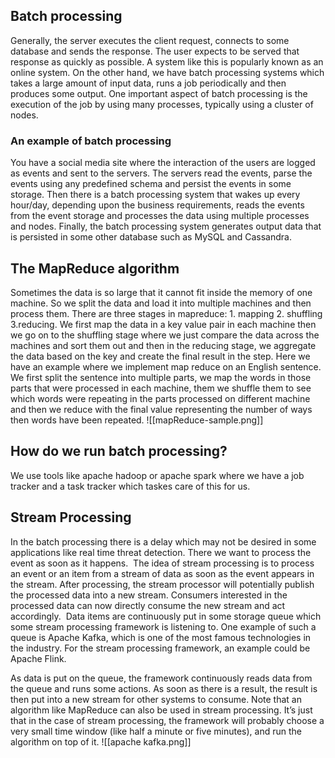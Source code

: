 ## Batch processing
Generally, the server executes the client request, connects to some database and sends the response. The user expects to be served that response as quickly as possible. A system like this is popularly known as an online system.
On the other hand, we have batch processing systems which takes a large amount of input data, runs a job periodically and then produces some output. One important aspect of batch processing is the execution of the job by using many processes, typically using a cluster of nodes.
### An example of batch processing
You have a social media site where the interaction of the users are logged as events and sent to the servers. The servers read the events, parse the events using any predefined schema and persist the events in some storage. Then there is a batch processing system that wakes up every hour/day, depending upon the business requirements, reads the events from the event storage and processes the data using multiple processes and nodes. Finally, the batch processing system generates output data that is persisted in some other database such as MySQL and Cassandra.

## The MapReduce algorithm
Sometimes the data is so large that it cannot fit inside the memory of one machine. So we split the data and load it into multiple machines and then process them. There are three stages in mapreduce: 1. mapping 2. shuffling 3.reducing. We first map the data in a key value pair in each machine then we go on to the shuffling stage where we just compare the data across the machines and sort them out and then in the reducing stage, we aggregate the data based on the key and create the final result in the step. Here we have an example where we implement map reduce on an English sentence. We first split the sentence into multiple parts, we map the words in those parts that were processed in each machine, them we shuffle them to see which words were repeating in the parts processed on different machine and then we reduce with the final value representing the number of ways then words have been repeated.
![[mapReduce-sample.png]]
## How do we run batch processing?
We use tools like apache hadoop or apache spark where we have a job tracker and a task tracker which taskes care of this for us.

## Stream Processing
In the batch processing there is a delay which may not be desired in some applications like real time threat detection.   There we want to process the event as soon as it happens.
 The idea of stream processing is to process an event or an item from a stream of data as soon as the event appears in the stream. After processing, the stream processor will potentially publish the processed data into a new stream. Consumers interested in the processed data can now directly consume the new stream and act accordingly.
 Data items are continuously put in some storage queue which some stream processing framework is listening to. One example of such a queue is Apache Kafka, which is one of the most famous technologies in the industry. For the stream processing framework, an example could be Apache Flink.

As data is put on the queue, the framework continuously reads data from the queue and runs some actions. As soon as there is a result, the result is then put into a new stream for other systems to consume.
Note that an algorithm like MapReduce can also be used in stream processing. It’s just that in the case of stream processing, the framework will probably choose a very small time window (like half a minute or five minutes), and run the algorithm on top of it.
![[apache kafka.png]]